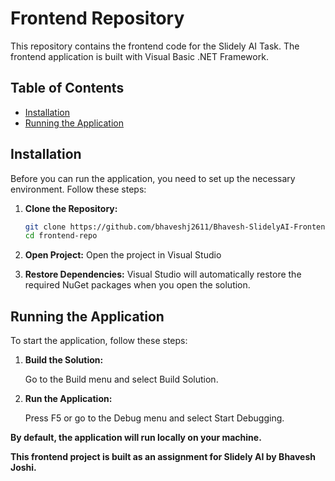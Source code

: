 # Frontend Repository

This repository contains the frontend code for the Slidely AI Task. The frontend application is built with Visual Basic .NET Framework.

## Table of Contents
- [Installation](#installation)
- [Running the Application](#running-the-application)

## Installation

Before you can run the application, you need to set up the necessary environment. Follow these steps:

1. **Clone the Repository:**
   ```bash
   git clone https://github.com/bhaveshj2611/Bhavesh-SlidelyAI-Frontend.git
   cd frontend-repo

2. **Open Project:**
    Open the project in Visual Studio

3. **Restore Dependencies:**
    Visual Studio will automatically restore the required NuGet packages when you open the solution.

## Running the Application

To start the application, follow these steps:

1. **Build the Solution:**

    Go to the Build menu and select Build Solution.

2. **Run the Application:**

    Press F5 or go to the Debug menu and select Start Debugging.


**By default, the application will run locally on your machine.**

**This frontend project is built as an assignment for Slidely AI by Bhavesh Joshi.**

